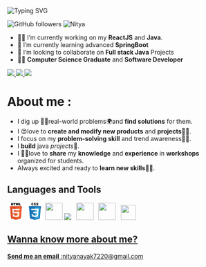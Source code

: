 <link href="style.css" rel="stylesheet"></link>

![Typing SVG](https://readme-typing-svg.demolab.com?font=poppins&pause=1000&color=1976D2&center=true&vCenter=true&lines=%3CHello+World%2C+Nitya+here!%2F%3E)

<!-- Followers -->
![GitHub followers](https://img.shields.io/github/followers/nityanayak?style=flat&label=FOLLOWERS) <img src="https://komarev.com/ghpvc/?username=nityanayak&label=PROFILE VIEWS  &color=red&style=flat" alt="Nitya"/>



- 👨‍💻 I’m currently working on my **ReactJS** and **Java**.
- 🤯 I’m currently learning advanced **SpringBoot**
- 🤩 I’m looking to collaborate on **Full stack Java** Projects
- 👨‍🏭 **Computer Science Graduate** and **Software Developer** 


<a href="https://www.linkedin.com/in/nityaranjan-nayak/">
  <img src="https://img.shields.io/badge/LinkedIn-0077B5?style=for-the-badge&logo=linkedin&logoColor=white"/> 
 </a> 
<a href="mailto:nityanayak7220@gmail.com">
  <img src="https://img.shields.io/badge/Gmail-D14836?style=for-the-badge&logo=gmail&logoColor=white"/>
</a>


<a href="https://www.instagram.com/mr_nayak.21/">
  <img src="https://img.shields.io/badge/Instagram-E4405F?style=for-the-badge&logo=instagram&logoColor=white"/>
</a>





# **About me** :

- I dig up 🕵️‍♀️real-world problems🌍and **find solutions** for them.
- I 😍love to **create and modify new products** and **projects**👨‍💻.
- I focus on my **problem-solving skill** and trend awareness🕵️‍♀️.
- I **build** java *projects*🤺.
- I 👨‍🏫love to **share** my **knowledge** and **experience** in **workshops** organized for students.
- Always excited and ready to **learn new skills👨‍🎓**.

<!-- Heruko Application Error - Contribution Graph
[![Jiganesh's github activity graph](https://activity-graph.herokuapp.com/graph?username=jiganesh&theme=xcode&bg_color=0D1117&color=5BCDEC&line=5BCDEC&point=FFFFFF&hide_border=true)](https://github.com/Jiganesh)
 -->



## **Languages and Tools**<!-- https://github.com/Ileriayo/markdown-badges -->
<p>

<img src="https://raw.githubusercontent.com/devicons/devicon/master/icons/html5/html5-original-wordmark.svg" width="40px" height="40px">

<img src="https://raw.githubusercontent.com/devicons/devicon/master/icons/css3/css3-original-wordmark.svg" width="40px" height="40px">

<img src ="https://cdn.jsdelivr.net/gh/devicons/devicon/icons/java/java-original-wordmark.svg" width="40px" height="40px" >
<img src="https://cdn.jsdelivr.net/gh/devicons/devicon/icons/javascript/javascript-original.svg" width=40px heigth=50px > &nbsp 

<img src ="https://cdn.jsdelivr.net/gh/devicons/devicon/icons/git/git-plain.svg" width="40px" height="40px"> 
&nbsp

<img src="https://cdn.jsdelivr.net/gh/devicons/devicon/icons/github/github-original-wordmark.svg" width="40px" height="40px"> 
&nbsp

<img src ="https://cdn.jsdelivr.net/gh/devicons/devicon/icons/vscode/vscode-original-wordmark.svg" width="35px" height="35px">
</p>


<a href="https://github.com/Jiganesh" title="Redirects to github page">
<!--<img width="53%" src="https://leetcard.jacoblin.cool/subrat_ojha" /></a>-->



## **Wanna know more about me?** 
**Send me an email** :nityanayak7220@gmail.com

<!--<a href="https://subrat.sayout.net/">
	<img src= "https://img.shields.io/badge/Send Anonymous Messages-664E6B?style=for-the-badge&logo=googlemessages&logoColor=white">
</a>-->






</p>


<!--Future Improvements




-->
